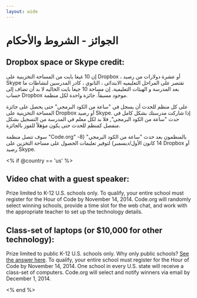 ```yaml
---
layout: wide
---
```


# الجوائز - الشروط والأحكام

## Dropbox space or Skype credit:

إن 10 غيغا بايت من المساحة التخزينية على Dropbox ، أو عشرة دولارات من رصيد Skype تقتصر على المراحل التعليميه الابتدائي ، الثانوي ، كادر المدرسين لنشاطات ما بعد المدرسة و الهيئات التعليمية. إن مساحة 10 جيغا بايت الخاليه لا بد أن تضاف إلى حساب Dropbox موجود مسبقاً. جائزة واحدة لكل منظمة.

على كل منظم للحدث أن يسجل في "ساعة من الكود البرمجي" حتى يحصل على جائزة المساحة التخزينية على Dropbox أو رصيد Skype. إذا شاركت مدرستك بشكل كامل في حدث "ساعة من الكود البرمجي", فلا بد لكل معلم في المدرسة من التسجيل بشكل منفصل كمنظم للحدث حتى يكون مؤهلاً للفوز بالجائزة.

سوف تتصل منظمة "Code.org" بالمنظمون بعد حدث "ساعة من الكود البرمجي" (8-14 كانون الأول/ديسمبر) لتوفير تعليمات الحصول على مساحة التخزين على Dropbox أو رصيد Skype.

<% if @country == 'us' %>

## Video chat with a guest speaker:

Prize limited to K-12 U.S. schools only. To qualify, your entire school must register for the Hour of Code by November 14, 2014. Code.org will randomly select winning schools, provide a time slot for the web chat, and work with the appropriate teacher to set up the technology details.

## Class-set of laptops (or $10,000 for other technology):

Prize limited to public K-12 U.S. schools only. Why only public schools? [See the answer here](http://www.hourofcode.com/#faq). To qualify, your entire school must register for the Hour of Code by November 14, 2014. One school in every U.S. state will receive a class-set of computers. Code.org will select and notify winners via email by December 1, 2014.

<% end %>